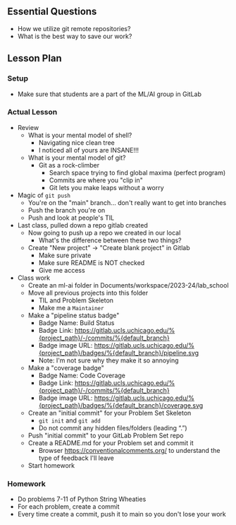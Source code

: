 ## Essential Questions

- How we utilize git remote repositories?
- What is the best way to save our work?

## Lesson Plan

### Setup

- Make sure that students are a part of the ML/AI group in GitLab

### Actual Lesson

- Review
    - What is your mental model of shell?
        - Navigating nice clean tree
        - I noticed all of yours are INSANE!!!
    - What is your mental model of git?
        - Git as a rock-climber
            - Search space trying to find global maxima (perfect program)
            - Commits are where you "clip in"
            - Git lets you make leaps without a worry
- Magic of `git push`
    - You're on the "main" branch... don't really want to get into branches
    - Push the branch you're on
    - Push and look at people's TIL
- Last class, pulled down a repo gitlab created
    - Now going to push up a repo we created in our local
        - What's the difference between these two things?
    - Create "New project" -> "Create blank project" in Gitlab
        - Make sure private
        - Make sure README is NOT checked
        - Give me access
- Class work
    - Create an ml-ai folder in Documents/workspace/2023-24/lab_school
    - Move all previous projects into this folder
        - TIL and Problem Skeleton
        - Make me a `Maintainer`
    - Make a "pipeline status badge"
        - Badge Name: Build Status
        - Badge Link: https://gitlab.ucls.uchicago.edu/%{project_path}/-/commits/%{default_branch}
        - Badge image URL: https://gitlab.ucls.uchicago.edu/%{project_path}/badges/%{default_branch}/pipeline.svg
        - Note: I'm not sure why they make it so annoying
    - Make a "coverage badge"
        - Badge Name: Code Coverage
        - Badge Link: https://gitlab.ucls.uchicago.edu/%{project_path}/-/commits/%{default_branch}
        - Badge image URL: https://gitlab.ucls.uchicago.edu/%{project_path}/badges/%{default_branch}/coverage.svg
    - Create an "initial commit" for your Problem Set Skeleton
        - `git init` and `git add`
        - Do not commit any hidden files/folders (leading “.”) 
    - Push "initial commit" to your GitLab Problem Set repo
    - Create a README.md for your Problem set and commit it
        - Browser https://conventionalcomments.org/ to understand the type of feedback I'll leave
    - Start homework

### Homework

- Do problems 7-11 of Python String Wheaties
- For each problem, create a commit
- Every time create a commit, push it to main so you don't lose your work
